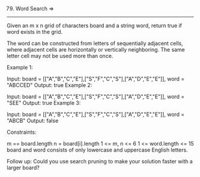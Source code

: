 79. Word Search  =>
---------------


Given an m x n grid of characters board and a string word, return true if word exists in the grid.

The word can be constructed from letters of sequentially adjacent cells, where adjacent cells are horizontally or vertically neighboring. The same letter cell may not be used more than once.

 

Example 1:


Input: board = [["A","B","C","E"],["S","F","C","S"],["A","D","E","E"]], word = "ABCCED"
Output: true
Example 2:


Input: board = [["A","B","C","E"],["S","F","C","S"],["A","D","E","E"]], word = "SEE"
Output: true
Example 3:


Input: board = [["A","B","C","E"],["S","F","C","S"],["A","D","E","E"]], word = "ABCB"
Output: false
 

Constraints:

m == board.length
n = board[i].length
1 <= m, n <= 6
1 <= word.length <= 15
board and word consists of only lowercase and uppercase English letters.
 

Follow up: Could you use search pruning to make your solution faster with a larger board?
